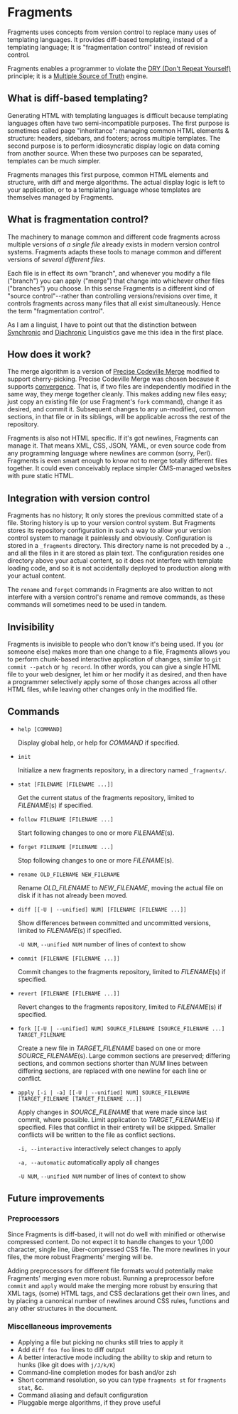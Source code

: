 Fragments
=========

Fragments uses concepts from version control to replace many uses of templating languages. It provides diff-based templating, instead of a templating language; It is "fragmentation control" instead of revision control.

Fragments enables a programmer to violate the [DRY (Don't Repeat Yourself)](http://en.wikipedia.org/wiki/Don't_repeat_yourself) principle; it is a [Multiple Source of Truth](http://en.wikipedia.org/wiki/Single_Source_of_Truth) engine.

What is diff-based templating?
------------------------------

Generating HTML with templating languages is difficult because templating languages often have two semi-incompatible purposes. The first purpose is sometimes called page "inheritance": managing common HTML elements & structure: headers, sidebars, and footers; across multiple templates. The second purpose is to perform idiosyncratic display logic on data coming from another source. When these two purposes can be separated, templates can be much simpler.

Fragments manages this first purpose, common HTML elements and structure, with diff and merge algorithms. The actual display logic is left to your application, or to a templating language whose templates are themselves managed by Fragments.

What is fragmentation control?
------------------------------

The machinery to manage common and different code fragments across multiple versions of _a single file_ already exists in modern version control systems. Fragments adapts these tools to manage common and different versions of _several different files_.

Each file is in effect its own "branch", and whenever you modify a file ("branch") you can apply ("merge") that change into whichever other files ("branches") you choose. In this sense Fragments is a different kind of "source control"--rather than controlling versions/revisions over time, it controls fragments across many files that all exist simultaneously. Hence the term "fragmentation control".

As I am a linguist, I have to point out that the distinction between [Synchronic](http://en.wikipedia.org/wiki/Synchronic_analysis) and [Diachronic](http://en.wikipedia.org/wiki/Diachronics) Linguistics gave me this idea in the first place.

How does it work?
-----------------

The merge algorithm is a version of [Precise Codeville Merge](http://revctrl.org/PreciseCodevilleMerge) modified to support cherry-picking. Precise Codeville Merge was chosen because it supports [convergence](http://revctrl.org/Convergence). That is, if two files are independently modified in the same way, they merge together cleanly. This makes adding new files easy; just copy an existing file (or use Fragment's `fork` command), change it as desired, and commit it. Subsequent changes to any un-modified, common sections, in that file or in its siblings, will be applicable across the rest of the repository.

Fragments is also not HTML specific. If it's got newlines, Fragments can manage it. That means XML, CSS, JSON, YAML, or even source code from any programming language where newlines are common (sorry, Perl). Fragments is even smart enough to know not to merge totally different files together. It could even conceivably replace simpler CMS-managed websites with pure static HTML.

Integration with version control
--------------------------------

Fragments has no history; It only stores the previous committed state of a file. Storing history is up to your version control system. But Fragments stores its repository configuration in such a way to allow your version control system to manage it painlessly and obviously. Configuration is stored in a `_fragments` directory. This directory name is not preceded by a `.`, and all the files in it are stored as plain text. The configuration resides one directory above your actual content, so it does not interfere with template loading code, and so it is not accidentally deployed to production along with your actual content.

The `rename` and `forget` commands in Fragments are also written to not interfere with a version control's rename and remove commands, as these commands will sometimes need to be used in tandem.

Invisibility
------------

Fragments is invisible to people who don't know it's being used. If you (or someone else) makes more than one change to a file, Fragments allows you to perform chunk-based interactive application of changes, similar to `git commit --patch` or `hg record`. In other words, you can give a single HTML file to your web designer, let him or her modify it as desired, and then have a programmer selectively apply some of those changes across all other HTML files, while leaving other changes only in the modified file.

Commands
--------

* `help [COMMAND]`

    Display global help, or help for _COMMAND_ if specified.

* `init`

    Initialize a new fragments repository, in a directory named `_fragments/`.

* `stat [FILENAME [FILENAME ...]]`

    Get the current status of the fragments repository, limited to _FILENAME_(s) if specified.

* `follow FILENAME [FILENAME ...]`

    Start following changes to one or more _FILENAME_(s).

* `forget FILENAME [FILENAME ...]`

    Stop following changes to one or more _FILENAME_(s).

* `rename OLD_FILENAME NEW_FILENAME`

    Rename _OLD\_FILENAME_ to _NEW\_FILENAME_, moving the actual file on disk if it has not already been moved.

* `diff [[-U | --unified] NUM] [FILENAME [FILENAME ...]]`

    Show differences between committed and uncommitted versions, limited to _FILENAME_(s) if specified.

    `-U NUM`, `--unified NUM` number of lines of context to show

* `commit [FILENAME [FILENAME ...]]`

    Commit changes to the fragments repository, limited to _FILENAME_(s) if specified.

* `revert [FILENAME [FILENAME ...]]`

    Revert changes to the fragments repository, limited to _FILENAME_(s) if specified.

* `fork [[-U | --unified] NUM] SOURCE_FILENAME [SOURCE_FILENAME ...] TARGET_FILENAME`

    Create a new file in _TARGET\_FILENAME_ based on one or more _SOURCE\_FILENAME_(s).
    Large common sections are preserved;
    differing sections, and common sections shorter than _NUM_ lines between differing sections, are replaced with one newline for each line or conflict.

* `apply [-i | -a] [[-U | --unified] NUM] SOURCE_FILENAME [TARGET_FILENAME [TARGET_FILENAME ...]]`

    Apply changes in _SOURCE\_FILENAME_ that were made since last commit, where possible.
    Limit application to _TARGET\_FILENAME_(s) if specified.
    Files that conflict in their entirety will be skipped.
    Smaller conflicts will be written to the file as conflict sections.

    `-i, --interactive` interactively select changes to apply

    `-a, --automatic` automatically apply all changes

    `-U NUM`, `--unified NUM` number of lines of context to show

Future improvements
-------------------

### Preprocessors

Since Fragments is diff-based, it will not do well with minified or otherwise compressed content. Do not expect it to handle changes to your 1,000 character, single line, über-compressed CSS file. The more newlines in your files, the more robust Fragments' merging will be.

Adding preprocessors for different file formats would potentially make Fragments' merging even more robust. Running a preprocessor before `commit` and `apply` would make the merging more robust by ensuring that XML tags, (some) HTML tags, and CSS declarations get their own lines, and by placing a canonical number of newlines around CSS rules, functions and any other structures in the document.

### Miscellaneous improvements

* Applying a file but picking no chunks still tries to apply it
* Add `diff foo foo` lines to diff output
* A better interactive mode including the ability to skip and return to hunks (like git does with `j/J/k/K`)
* Command-line completion modes for bash and/or zsh
* Short command resolution, so you can type `fragments st` for `fragments stat`, &c.
* Command aliasing and default configuration
* Pluggable merge algorithms, if they prove useful
